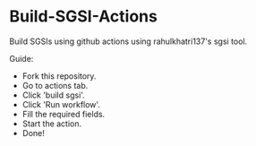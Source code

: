 # Build-SGSI-Actions
Build SGSIs using github actions using rahulkhatri137's sgsi tool.


Guide:
- Fork this repository.
- Go to actions tab.
- Click 'build sgsi'.
- Click 'Run workflow'.
- Fill the required fields.
- Start the action.
- Done!
